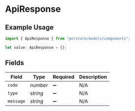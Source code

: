 # ApiResponse

## Example Usage

```typescript
import { ApiResponse } from "petstore/models/components";

let value: ApiResponse = {};
```

## Fields

| Field              | Type               | Required           | Description        |
| ------------------ | ------------------ | ------------------ | ------------------ |
| `code`             | *number*           | :heavy_minus_sign: | N/A                |
| `type`             | *string*           | :heavy_minus_sign: | N/A                |
| `message`          | *string*           | :heavy_minus_sign: | N/A                |